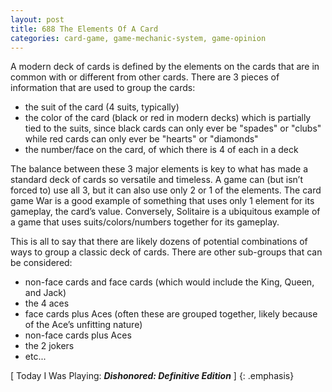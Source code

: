 ```yaml
---
layout: post
title: 688 The Elements Of A Card
categories: card-game, game-mechanic-system, game-opinion
---
```

A modern deck of cards is defined by the elements on the cards that are in common with or different from other cards.  There are 3 pieces of information that are used to group the cards:

- the suit of the card (4 suits, typically)
- the color of the card (black or red in modern decks) which is partially tied to the suits, since black cards can only ever be "spades" or "clubs" while red cards can only ever be "hearts" or "diamonds"
- the number/face on the card, of which there is 4 of each in a deck

The balance between these 3 major elements is key to what has made a standard deck of cards so versatile and timeless. A game can (but isn’t forced to) use all 3, but it can also use only 2 or 1 of the elements.  The card game War is a good example of something that uses only 1 element for its gameplay, the card’s value.  Conversely, Solitaire is a ubiquitous example of a game that uses suits/colors/numbers together for its gameplay. 

This is all to say that there are likely dozens of potential combinations of ways to group a classic deck of cards.  There are other sub-groups that can be considered:

- non-face cards and face cards (which would include the King, Queen, and Jack)
- the 4 aces
- face cards plus Aces (often these are grouped together, likely because of the Ace’s unfitting nature)
- non-face cards plus Aces
- the 2 jokers
- etc...

[ Today I Was Playing: ***Dishonored: Definitive Edition*** ]
{: .emphasis}